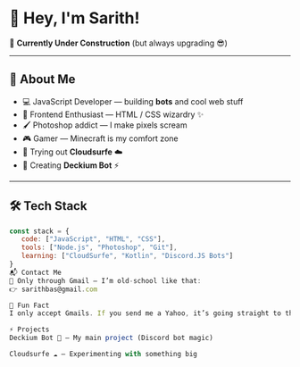 # 👋 Hey, I'm Sarith!  

🚧 **Currently Under Construction** (but always upgrading 😎)  

---

## 🚀 About Me
- 💻 JavaScript Developer — building **bots** and cool web stuff  
- 🎨 Frontend Enthusiast — HTML / CSS wizardry ✨  
- 🖌 Photoshop addict — I make pixels scream  
- 🎮 Gamer — Minecraft is my comfort zone  
- 📡 Trying out **Cloudsurfe** ☁️  
- 🤖 Creating **Deckium Bot** ⚡  

---

## 🛠 Tech Stack
```js
const stack = {
   code: ["JavaScript", "HTML", "CSS"],
   tools: ["Node.js", "Photoshop", "Git"],
   learning: ["CloudSurfe", "Kotlin", "Discord.JS Bots"]
}
📬 Contact Me
💌 Only through Gmail — I’m old-school like that:
👉 sarithbas@gmail.com

🌟 Fun Fact
I only accept Gmails. If you send me a Yahoo, it’s going straight to the void 🕳️

⚡ Projects
Deckium Bot 🤖 – My main project (Discord bot magic)

Cloudsurfe ☁️ – Experimenting with something big
